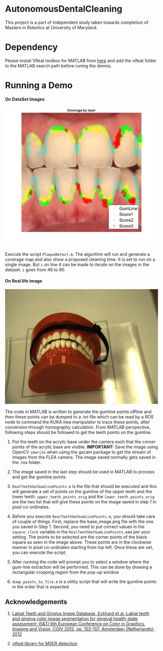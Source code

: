# AutonomousDentalCleaning
This project is a part of independent study taken towards completion of Masters in Robotics at University of Maryland. 

# Dependency
Please install Vlfeat toolbox for MATLAB from [here](http://www.vlfeat.org/install-matlab.html) and add the vlfeat folder to the MATLAB search path before runing the demos.

# Running a Demo

#### On DataSet Images
<p align="center">
  <img src="https://github.com/rishabh1b/AutonomousDentalCleaning/blob/master/coverageImages/48.jpg" alt="Example Real World Setting"/>
</p>

Execute the script ```PlaqueDetect.m```. The algorithm will run and generate a coverage map and also show a proposed cleaning time. It is set to run on a single image. But ```i``` on line 4 can be made to iterate on the images in the dataset. ```i``` goes from 46 to 90.

#### On Real life image
<p align="center">
  <img src="https://github.com/rishabh1b/AutonomousDentalCleaning/blob/master/base_image.png?raw=true" alt="Example Real World Setting"/>
</p>

The code in MATLAB is written to generate the gumline points offline and then these points can be dumped to a .txt file which can be read by a ROS node to command the KUKA iiwa manipulator to trace these points, after conversion through homography calculation. From MATLAB perspective, following steps should be followed to get the teeth points on the gumline. 

1. Put the teeth on the acrylic base under the camera such that the corner points of the acrylic base are visible. **IMPORTANT:** Save the image using OpenCV ```imwrite``` when using the gscam package to get the stream of images from the FLEA camera. The image saved normally gets saved in the .ros folder. 

2. The image saved in the last step should be used in MATLAB to process and get the gumline points.

3. ```RealTeethGetGumlinePoints.m``` is the file that should be executed and this will generate a set of points on the gumline of the upper teeth and the lower teeth. ```upper_teeth_points_orig``` and the ```lower_teeth_points_orig``` are the two list that will give these points on the image saved in step 1 in pixel co-ordinates.

4. Before you execute ```RealTeethGetGumLinePoints.m```, you should take care of couple of things. First, replace the base_image.png file with the one you saved in Step 1. Second, you need to put correct values in the ```square_clock``` variable in the ```RealTeethGetGumLinePoints.m```as per your setting. The points to be selected are the corner points of the black square as seen in the image  above. These points are in the clockwise manner in pixel co-ordinates starting from top left. Once these are set, you can execute the script.

5. After running the code will prompt you to select a window where the gum-line extraction will be performed. This can be done by drawing a rectangular cropping region from the pop-up window

6. ```dump_points_to_file.m``` is a utility script that will write the gumline points in the order that is expected.

## Acknowledgements
1. [Labial Teeth and Gingiva Image Database, Eckhard et al.;Labial teeth and gingiva color image segmentation for gingival health-state assessment; IS&T/ 6th European Conference on Color in Graphics, Imaging and Vision, CGIV 2012, pp. 102-107, Amsterdam (Netherlands); 2012][1]

2. [vlfeat library for MSER detection](http://www.vlfeat.org/index.html)


[1]: http://www.ugr.es/~colorimg/LTG_image_database.html



